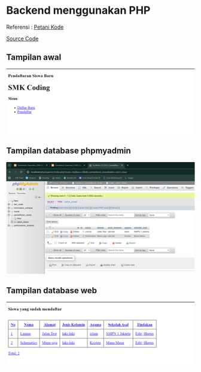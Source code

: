 # Backend menggunakan PHP 

Referensi : [Petani Kode](https://www.petanikode.com/tutorial-php-mysql/)

[Source Code](code)

## Tampilan awal
![](1.png)

## Tampilan database phpmyadmin
![](2.png)

## Tampilan database web
![](3.png)

